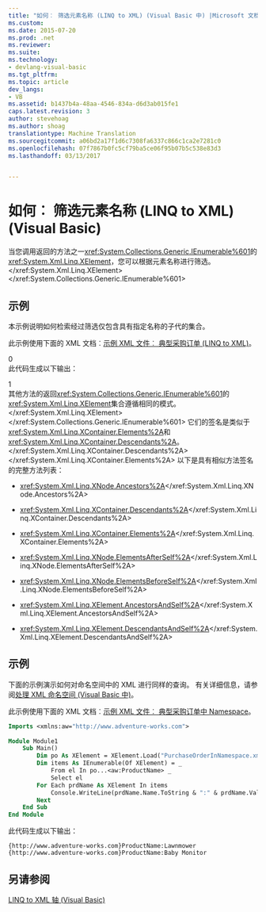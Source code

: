 ```yaml
---
title: "如何︰ 筛选元素名称 (LINQ to XML) (Visual Basic 中) |Microsoft 文档"
ms.custom: 
ms.date: 2015-07-20
ms.prod: .net
ms.reviewer: 
ms.suite: 
ms.technology:
- devlang-visual-basic
ms.tgt_pltfrm: 
ms.topic: article
dev_langs:
- VB
ms.assetid: b1437b4a-48aa-4546-834a-d6d3ab015fe1
caps.latest.revision: 3
author: stevehoag
ms.author: shoag
translationtype: Machine Translation
ms.sourcegitcommit: a06bd2a17f1d6c7308fa6337c866c1ca2e7281c0
ms.openlocfilehash: 07f7867b0fc5cf79ba5ce06f95b07b5c538e83d3
ms.lasthandoff: 03/13/2017


---
```

# <a name="how-to-filter-on-element-names-linq-to-xml-visual-basic"></a>如何︰ 筛选元素名称 (LINQ to XML) (Visual Basic)
当您调用返回的方法之一<xref:System.Collections.Generic.IEnumerable%601>的<xref:System.Xml.Linq.XElement>，您可以根据元素名称进行筛选。</xref:System.Xml.Linq.XElement> </xref:System.Collections.Generic.IEnumerable%601>  
  
## <a name="example"></a>示例  
 本示例说明如何检索经过筛选仅包含具有指定名称的子代的集合。  
  
 此示例使用下面的 XML 文档︰[示例 XML 文件︰ 典型采购订单 (LINQ to XML)](../../../../visual-basic/programming-guide/concepts/linq/sample-xml-file-typical-purchase-order-linq-to-xml.md)。  
  
<CodeContentPlaceHolder>0</CodeContentPlaceHolder>  
 此代码生成以下输出：  
  
<CodeContentPlaceHolder>1</CodeContentPlaceHolder>  
 其他方法的返回<xref:System.Collections.Generic.IEnumerable%601>的<xref:System.Xml.Linq.XElement>集合遵循相同的模式。</xref:System.Xml.Linq.XElement> </xref:System.Collections.Generic.IEnumerable%601> 它们的签名是类似于<xref:System.Xml.Linq.XContainer.Elements%2A>和<xref:System.Xml.Linq.XContainer.Descendants%2A>。</xref:System.Xml.Linq.XContainer.Descendants%2A> </xref:System.Xml.Linq.XContainer.Elements%2A> 以下是具有相似方法签名的完整方法列表：  
  
-   <xref:System.Xml.Linq.XNode.Ancestors%2A></xref:System.Xml.Linq.XNode.Ancestors%2A>  
  
-   <xref:System.Xml.Linq.XContainer.Descendants%2A></xref:System.Xml.Linq.XContainer.Descendants%2A>  
  
-   <xref:System.Xml.Linq.XContainer.Elements%2A></xref:System.Xml.Linq.XContainer.Elements%2A>  
  
-   <xref:System.Xml.Linq.XNode.ElementsAfterSelf%2A></xref:System.Xml.Linq.XNode.ElementsAfterSelf%2A>  
  
-   <xref:System.Xml.Linq.XNode.ElementsBeforeSelf%2A></xref:System.Xml.Linq.XNode.ElementsBeforeSelf%2A>  
  
-   <xref:System.Xml.Linq.XElement.AncestorsAndSelf%2A></xref:System.Xml.Linq.XElement.AncestorsAndSelf%2A>  
  
-   <xref:System.Xml.Linq.XElement.DescendantsAndSelf%2A></xref:System.Xml.Linq.XElement.DescendantsAndSelf%2A>  
  
## <a name="example"></a>示例  
 下面的示例演示如何对命名空间中的 XML 进行同样的查询。 有关详细信息，请参阅[处理 XML 命名空间 (Visual Basic 中)](../../../../visual-basic/programming-guide/concepts/linq/working-with-xml-namespaces.md)。  
  
 此示例使用下面的 XML 文档︰[示例 XML 文件︰ 典型采购订单中 Namespace](../../../../visual-basic/programming-guide/concepts/linq/sample-xml-file-typical-purchase-order-in-a-namespace.md)。  
  
```vb  
Imports <xmlns:aw="http://www.adventure-works.com">  
  
Module Module1  
    Sub Main()  
        Dim po As XElement = XElement.Load("PurchaseOrderInNamespace.xml")  
        Dim items As IEnumerable(Of XElement) = _  
            From el In po...<aw:ProductName> _  
            Select el  
        For Each prdName As XElement In items  
            Console.WriteLine(prdName.Name.ToString & ":" & prdName.Value)  
        Next  
    End Sub  
End Module  
```  
  
 此代码生成以下输出：  
  
```  
{http://www.adventure-works.com}ProductName:Lawnmower  
{http://www.adventure-works.com}ProductName:Baby Monitor  
```  
  
## <a name="see-also"></a>另请参阅  
 [LINQ to XML 轴 (Visual Basic)](../../../../visual-basic/programming-guide/concepts/linq/linq-to-xml-axes.md)
